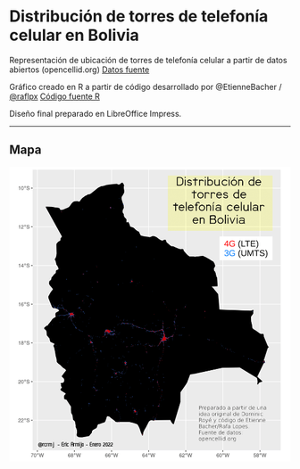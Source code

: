 # Distribución de torres de telefonía celular en Bolivia

Representación de ubicación de torres de telefonía celular a partir de datos abiertos (opencellid.org)
[Datos fuente](736.csv.gz)

Gráfico creado en R a partir de código desarrollado por @EtienneBacher / [@raflpx](https://github.com/rafalopespx/cell_towers_br)
[Código fuente R](torres_celular_Bolivia.R)

Diseño final preparado en LibreOffice Impress.

---

## Mapa

![](mapa_torres_celular_Bolivia.png)

